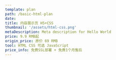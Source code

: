 ```yaml
---
template: plan
path: /basic-html-plan
date: 
title: 内容展示页 H5+CSS
thumbnail: '/assets/html-css.png'
metaDescription: Meta description for Hello World
price: 9.9 RMB起
origin_price: 原价 69 RMB
tool: HTML CSS 可选 JavaScript
price_info: 免费SSL部署 + 免费1个月售后
---
```

